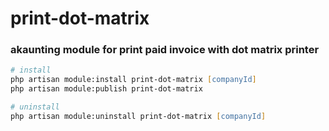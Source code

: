 # print-dot-matrix
### akaunting module for print paid invoice with dot matrix printer

```zsh
# install
php artisan module:install print-dot-matrix [companyId]
php artisan module:publish print-dot-matrix

# uninstall
php artisan module:uninstall print-dot-matrix [companyId]
```